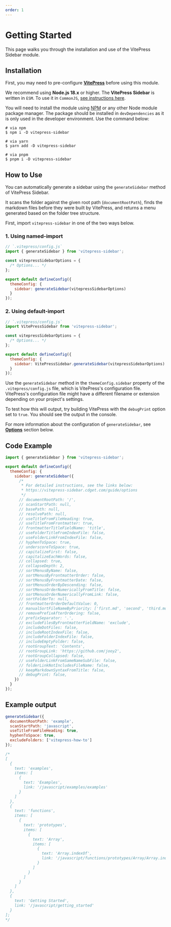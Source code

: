 ```yaml
---
order: 1
---
```


# Getting Started

This page walks you through the installation and use of the VitePress Sidebar module.

## Installation

First, you may need to pre-configure **[VitePress](https://vitepress.dev)** before using this module.

We recommend using **Node.js 18.x** or higher. The **VitePress Sidebar** is written in `ESM`. To use it in `CommonJS`, [see instructions here](/troubleshooting/err-require-esm).

You will need to install the module using [NPM](https://www.npmjs.com/package/vitepress-sidebar) or any other Node module package manager. The package should be installed in `devDependencies` as it is only used in the developer environment. Use the command below:

```shell
# via npm
$ npm i -D vitepress-sidebar

# via yarn
$ yarn add -D vitepress-sidebar

# via pnpm
$ pnpm i -D vitepress-sidebar
```

## How to Use

You can automatically generate a sidebar using the `generateSidebar` method of VitePress Sidebar.

It scans the folder against the given root path (`documentRootPath`), finds the markdown files before they were built by VitePress, and returns a menu generated based on the folder tree structure.

First, import `vitepress-sidebar` in one of the two ways below.

### 1. Using named-import

```javascript
// `.vitepress/config.js`
import { generateSidebar } from 'vitepress-sidebar';

const vitepressSidebarOptions = {
  /* Options... */
};

export default defineConfig({
  themeConfig: {
    sidebar: generateSidebar(vitepressSidebarOptions)
  }
});
```

### 2. Using default-import

```javascript
// `.vitepress/config.js`
import VitePressSidebar from 'vitepress-sidebar';

const vitepressSidebarOptions = {
  /* Options... */
};

export default defineConfig({
  themeConfig: {
    sidebar: VitePressSidebar.generateSidebar(vitepressSidebarOptions)
  }
});
```

Use the `generateSidebar` method in the `themeConfig.sidebar` property of the `.vitepress/config.js` file, which is VitePress's configuration file. VitePress's configuration file might have a different filename or extension depending on your project's settings.

To test how this will output, try building VitePress with the `debugPrint` option set to `true`. You should see the output in the console.

For more information about the configuration of `generateSidebar`, see **[Options](/guide/options)** section below.

## Code Example

```javascript
import { generateSidebar } from 'vitepress-sidebar';

export default defineConfig({
  themeConfig: {
    sidebar: generateSidebar({
      /*
       * For detailed instructions, see the links below:
       * https://vitepress-sidebar.cdget.com/guide/options
       */
      // documentRootPath: '/',
      // scanStartPath: null,
      // basePath: null,
      // resolvePath: null,
      // useTitleFromFileHeading: true,
      // useTitleFromFrontmatter: true,
      // frontmatterTitleFieldName: 'title',
      // useFolderTitleFromIndexFile: false,
      // useFolderLinkFromIndexFile: false,
      // hyphenToSpace: true,
      // underscoreToSpace: true,
      // capitalizeFirst: false,
      // capitalizeEachWords: false,
      // collapsed: true,
      // collapseDepth: 2,
      // sortMenusByName: false,
      // sortMenusByFrontmatterOrder: false,
      // sortMenusByFrontmatterDate: false,
      // sortMenusOrderByDescending: false,
      // sortMenusOrderNumericallyFromTitle: false,
      // sortMenusOrderNumericallyFromLink: false,
      // sortFolderTo: null,
      // frontmatterOrderDefaultValue: 0,
      // manualSortFileNameByPriority: ['first.md', 'second', 'third.md'],
      // removePrefixAfterOrdering: false,
      // prefixSeparator: '.',
      // excludeFilesByFrontmatterFieldName: 'exclude',
      // includeDotFiles: false,
      // includeRootIndexFile: false,
      // includeFolderIndexFile: false,
      // includeEmptyFolder: false,
      // rootGroupText: 'Contents',
      // rootGroupLink: 'https://github.com/jooy2',
      // rootGroupCollapsed: false,
      // useFolderLinkFromSameNameSubFile: false,
      // folderLinkNotIncludesFileName: false,
      // keepMarkdownSyntaxFromTitle: false,
      // debugPrint: false,
    })
  }
});
```

## Example output

```javascript
generateSidebar({
  documentRootPath: 'example',
  scanStartPath: 'javascript',
  useTitleFromFileHeading: true,
  hyphenToSpace: true,
  excludeFolders: ['vitepress-how-to']
});

/*
[
  {
    text: 'examples',
    items: [
      {
        text: 'Examples',
        link: '/javascript/examples/examples'
      }
    ]
  },
  {
    text: 'functions',
    items: [
      {
        text: 'prototypes',
        items: [
          {
            text: 'Array',
            items: [
              {
                text: 'Array.indexOf',
                link: '/javascript/functions/prototypes/Array/Array.indexOf'
              }
            ]
          }
        ]
      }
    ]
  },
  {
    text: 'Getting Started',
    link: '/javascript/getting_started'
  }
];
*/
```

